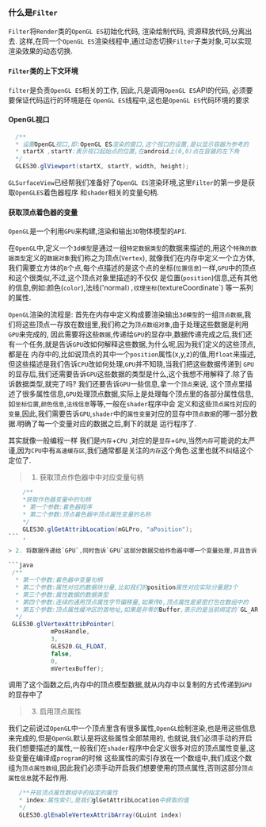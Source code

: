 

### 什么是`Filter`

`Filter`将`Render`类的`OpenGL ES`初始化代码, 渲染绘制代码, 资源释放代码,分离出去.
这样,在同一个`OpenGL ES`渲染线程中,通过动态切换`Filter`子类对象,可以实现渲染效果的动态切换.

#### `Filter`类的上下文环境

`filter`是负责`OpenGL ES`相关的工作, 因此,凡是调用`OpenGL ES`API的代码, 必须要要保证代码运行的环境是在
`OpenGL ES`线程中,这也是`OpenGL ES`代码环境的要求

#### OpenGL视口

```java
  /**
  * 设置OpenGL视口,即:OpenGL ES渲染的窗口,这个视口的设置,是以显示容器为参考的
  * startX ,startY:表示视口起始点的位置,在android上(0,0)点在容器的左下角
  */
  GLES30.glViewport(startX, startY, width, height);
```

`GLSurfaceView`已经帮我们准备好了`OpenGL ES`渲染环境,这里`Filter`的第一步是获取`OpenGLES`着色器程序
和`shader`相关的变量句柄.

#### 获取顶点着色器的变量

`OpenGL`是一个利用`GPU`来构建,渲染和输出`3D`物体模型的`API`.

在`OpenGL`中,定义一个`3d模型`是通过一组`特定数据类型`的数据来描述的,用这个`特殊的数据类型`定义的`数据对象`我们称之为顶点(`Vertex`),
就像我们在内存中定义一个立方体,我们需要立方体的`8`个点,每个点描述的是这个点的坐标(`位置信息`)一样,`GPU`中的顶点和这个很类似,不过,这个顶点对象里描述的不仅仅
是位置(`position`)信息,还有其他的信息,例如:颜色(`color`),法线('normal`),纹理坐标`(textureCoordinate`)
等一系列的属性.

`OpenGL`渲染的流程是:
首先在内存中定义构成要渲染输出`3d模型`的一组`顶点数据`,我们将这些顶点一存放在数组里,我们称之为`顶点数组对象`,由于处理这些数据是利用`GPU`来完成的,
因此需要将这些`数据`,传递给`GPU`的显存中,数据传递完成之后,我们还有一个任务,就是告诉`GPU`改如何解释这些数据,为什么呢,因为我们定义的这些顶点,都是在
内存中的,比如说顶点的其中一个`position`属性(x,y,z)的值,用`float`来描述,但这些描述是我们告诉`CPU`改如何处理,`GPU`并不知晓,当我们把这些数据传递到
`GPU`的显存后,我们还需要告诉`GPU`这些数据的类型是什么,这个我想不用解释了.除了告诉数据类型,就完了吗? 我们还要告诉`GPU`一些信息,拿一个`顶点`来说,
这个顶点里描述了很多属性信息,`GPU`处理顶点数据,实际上是处理每个顶点里的各部分属性信息,如`坐标位置`,`颜色信息`,`法线信息`等等,一般在`shader`程序中会
定义和这些`顶点属性`对应的`变量`,因此,我们需要告诉`GPU`,`shader`中的`属性变量`对应的显存中`顶点数据`的哪一部分数据.明确了每一个变量对应的数据之后,剩下的就是
运行程序了.

其实就像一般编程一样 我们是`内存`+`CPU` ,对应的是`显存`+`GPU`,当然`内存`可能说的太严谨,因为`CPU`中有`高速缓存区`,我们通常都是关注的`内存`这个角色.这里也就不纠结这个定位了.


> 1. 获取顶点作色器中中对应变量句柄

```java
    /**
    *获取作色器变量中的句柄
    * 第一个参数:着色器程序
    * 第二个参数:顶点着色器中顶点属性变量的名称
    */
    GLES30.glGetAttribLocation(mGLPro, "aPosition");
``` ,

> 2. 将数据传递给`GPU`,同时告诉`GPU`这部分数据交给作色器中哪一个变量处理,并且告诉`GPU`该如何解释这些部分数据

```java
 /**
  * 第一个参数:着色器中变量句柄
  * 第二个参数:属性对应的数据块分量,比如我们的position属性对应实际分量是3个
  * 第三个参数:属性数据的数据类型
  * 第四个参数:连续的通用顶点属性字节偏移量,如果传0,顶点属性是紧密打包在数组中的
  * 第五个参数:顶点属性缓冲区的首地址,如果是非零的Buffer,表示的是当前绑定的`GL_ARRAY_BUFFER`对象
  */
 GLES30.glVertexAttribPointer(
            mPosHandle,
            3,
            GLES20.GL_FLOAT,
            false,
            0,
            mVertexBuffer);
```
调用了这个函数之后,内存中的顶点模型数据,就从内存中以复制的方式传递到`GPU`的显存中了

> 3. 启用顶点属性

 我们之前说过`OpenGL`中一个顶点里含有很多属性,`OpenGL`绘制渲染,也是用这些信息来完成的,但是`OpenGL`默认是将这些属性全部禁用的,
 也就说,我们必须手动的开启我们想要描述的属性,一般我们在`shader`程序中会定义很多对应的顶点属性变量,这些变量在编译成`program`的时候
 这些属性的索引存放在一个数组中,我们成这个数组为`顶点属性数组`,因此我们必须手动开启我们想要使用的顶点属性,否则这部分`顶点属性信息`就不起作用.

 ```java
    /**开启顶点属性数组中的指定的属性
    * index:属性索引,是我们glGetAttribLocation中获取的值
    */
    GLES30.glEnableVertexAttribArray(GLuint index)
 ```